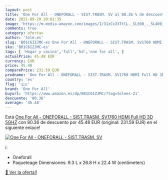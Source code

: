 ```yaml
---
layout: post
title: 'One For All - ONEFORALL - SIST.TRASM. SV al 80.36 % de descuento'
date: 2021-09-20 20:01:35
image: 'https://m.media-amazon.com/images/I/31zCx33TtlL._SL500_._SL400_.jpg'
comments: true
category: ofertas
author: 'tole.es'
slug: 'B01C6IZJMC-es One For All - ONEFORALL - SIST.TRASM. SV1760 HDMI Full HD...'
sku: 'B01C6IZJMC-es'
tags: [ 'Hogar y cocina','full','hd','one for all', ]
actualPrice: 45.48 EUR
currency: EUR
price: 45.48
comparePrice: 231.59 EUR
prodname: 'One For All - ONEFORALL - SIST.TRASM. SV1760 HDMI Full HD 3D 5GHZ'
country: 'es'
flag: '🇪🇸'
brand: 'One For All'
buyurl: 'https://www.amazon.es/dp/B01C6IZJMC/?tag=tolees-21'
descuento: '80.36'
average: '45.48'
---
```


Está [One For All - ONEFORALL - SIST.TRASM. SV1760 HDMI Full HD 3D 5GHZ](https://www.amazon.es/dp/B01C6IZJMC/?tag=tolees-21) con 80.36 de descuento por 45.48 EUR (original: 231.59 EUR) en el siguiente enlace!

[![One For All - ONEFORALL - SIST.TRASM. SV](https://m.media-amazon.com/images/I/31zCx33TtlL._SL500_._SL400_.jpg)](https://www.amazon.es/dp/B01C6IZJMC/?tag=tolees-21)

ℹ️:

- Oneforall
- Paqueteage Dimensiones: 9.3 L x 26.8 H x 22.4 W (centimeters)

[🛒 Ver la oferta!!](https://www.amazon.es/dp/B01C6IZJMC/?tag=tolees-21)
